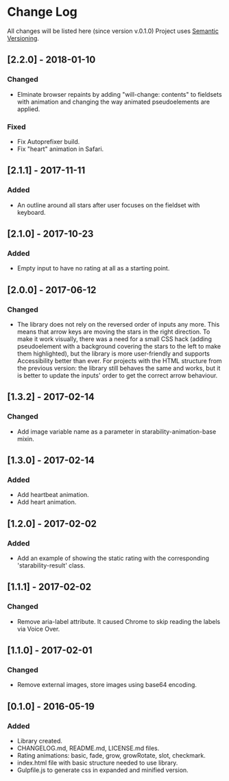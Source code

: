 # Change Log
All changes will be listed here (since version v.0.1.0)
Project uses [Semantic Versioning](http://semver.org/).

## [2.2.0] - 2018-01-10
### Changed
- Elminate browser repaints by adding "will-change: contents" to fieldsets with animation and changing the way animated pseudoelements are applied.

### Fixed
- Fix Autoprefixer build.
- Fix "heart" animation in Safari.

## [2.1.1] - 2017-11-11
### Added
- An outline around all stars after user focuses on the fieldset with keyboard.

## [2.1.0] - 2017-10-23
### Added
- Empty input to have no rating at all as a starting point.

## [2.0.0] - 2017-06-12
### Changed
- The library does not rely on the reversed order of inputs any more. This means that arrow keys are moving the stars in the right direction. To make it work visually, there was a need for a small CSS hack (adding pseudoelement with a background covering the stars to the left to make them highlighted), but the library is more user-friendly and supports Accessibility better than ever. For projects with the HTML structure from the previous version: the library still behaves the same and works, but it is  better to update the inputs' order to get the correct arrow behaviour.

## [1.3.2] - 2017-02-14
### Changed
- Add image variable name as a parameter in starability-animation-base mixin.

## [1.3.0] - 2017-02-14
### Added
- Add heartbeat animation.
- Add heart animation.

## [1.2.0] - 2017-02-02
### Added
- Add an example of showing the static rating with the corresponding 'starability-result' class.

## [1.1.1] - 2017-02-02
### Changed
- Remove aria-label attribute. It caused Chrome to skip reading the labels via Voice Over.

## [1.1.0] - 2017-02-01
### Changed
- Remove external images, store images using base64 encoding.

## [0.1.0] - 2016-05-19
### Added
- Library created.
- CHANGELOG.md, README.md, LICENSE.md files.
- Rating animations: basic, fade, grow, growRotate, slot, checkmark.
- index.html file with basic structure needed to use library.
- Gulpfile.js to generate css in expanded and minified version.
